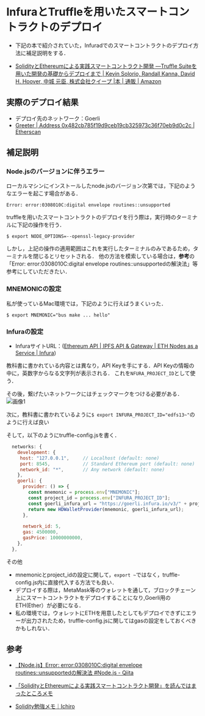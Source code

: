 # InfuraとTruffleを用いたスマートコントラクトのデプロイ
- 下記の本で紹介されていた，Infuradでのスマートコントラクトのデプロイ方法に補足説明をする．

- [SolidityとEthereumによる実践スマートコントラクト開発 ―Truffle Suiteを用いた開発の基礎からデプロイまで \| Kevin Solorio, Randall Kanna, David H\. Hoover, 中城 元臣, 株式会社クイープ \|本 \| 通販 \| Amazon](https://www.amazon.co.jp/Solidity%E3%81%A8Ethereum%E3%81%AB%E3%82%88%E3%82%8B%E5%AE%9F%E8%B7%B5%E3%82%B9%E3%83%9E%E3%83%BC%E3%83%88%E3%82%B3%E3%83%B3%E3%83%88%E3%83%A9%E3%82%AF%E3%83%88%E9%96%8B%E7%99%BA-%E2%80%95Truffle-Suite%E3%82%92%E7%94%A8%E3%81%84%E3%81%9F%E9%96%8B%E7%99%BA%E3%81%AE%E5%9F%BA%E7%A4%8E%E3%81%8B%E3%82%89%E3%83%87%E3%83%97%E3%83%AD%E3%82%A4%E3%81%BE%E3%81%A7-Kevin-Solorio/dp/4873119340/ref=sr_1_5?__mk_ja_JP=%E3%82%AB%E3%82%BF%E3%82%AB%E3%83%8A&crid=1CG6G7UW26U5O&keywords=hands+on+smart+contracts&qid=1707793937&sprefix=hands+on+smart+contract%2Caps%2C287&sr=8-5)

## 実際のデプロイ結果
- デプロイ先のネットワーク：Goerli
- [Greeter \| Address 0x482cb785f19d9ceb19cb325973c36f70eb9d0c2c \| Etherscan](https://goerli.etherscan.io/address/0x482cb785f19d9ceb19cb325973c36f70eb9d0c2c#code)

## 補足説明

### Node.jsのバージョンに伴うエラー
ローカルマシンにインストールしたnode.jsのバージョン次第では，下記のようなエラーを起こす場合がある．
```
Error: error:0308010C:digital envelope routines::unsupported
```
truffleを用いたスマートコントラクトのデプロイを行う際は，実行時のターミナルに下記の操作を行う．
```
$ export NODE_OPTIONS=--openssl-legacy-provider
```

しかし，上記の操作の適用範囲はこれを実行したターミナルのみであるため，ターミナルを閉じるとリセットされる．
他の方法を模索している場合は，**参考**の「Error: error:0308010C:digital envelope routines::unsupportedの解決法」等参考にしていただきたい．

### MNEMONICの設定
私が使っているMac環境では，下記のように行えばうまくいった．
```
$ export MNEMONIC="bus make ... hello"
```

### Infuraの設定
- InfuraサイトURL：([Ethereum API \| IPFS API & Gateway \| ETH Nodes as a Service \| Infura](https://app.infura.io/))

教科書に書かれている内容とは異なり，API Keyを手にする．API Keyの情報の中に，英数字からなる文字列が表示される．
これを```NFURA_PROJECT_ID```として使う．

その後，繋げたいネットワークにはチェックマークをつける必要がある．
![画像1](https://github.com/TikTakSick/deploy-contracts-on-testnet-Goerli-with-Infura/assets/117717470/48f70e2a-53c3-4ef2-ac80-f0e73a6345e4)

次に，教科書に書かれているように```$ export INFURA_PROJECT_ID="edfs13~"```のように行えば良い

そして，以下のようにtruffle-config.jsを書く．


```js
  networks: {
    development: {
     host: "127.0.0.1",     // Localhost (default: none)
     port: 8545,            // Standard Ethereum port (default: none)
     network_id: "*",       // Any network (default: none)
    },
    goerli: {
      provider: () => { 
        const mnemonic = process.env["MNEMONIC"];
        const project_id = process.env["INFURA_PROJECT_ID"];
        const goerli_infura_url = "https://goerli.infura.io/v3/" + project_id;
        return new HDWalletProvider(mnemonic, goerli_infura_url);
      },
      
      network_id: 5, 
      gas: 4500000,
      gasPrice: 10000000000,
    },
  },
```

その他
- mnemonicとproject_idの設定に関して，```export ~```ではなく，truffle-config.js内に直接代入する方法でも良い．
- デプロイする際は，MetaMask等のウォレットを通して，ブロックチェーン上にスマートコントラクトをデプロイすることになり,Goerli用のETH(Ether）が必要になる．
- 私の環境では，ウォレットにETHを用意したとしてもデプロイできずにエラーが出力されたため，truffle-config.jsに関してはgasの設定をしておくべきかもしれない．


## 参考
- [【Node\.js】Error: error:0308010C:digital envelope routines::unsupportedの解決法 \#Node\.js \- Qiita](https://qiita.com/kokogento/items/f5b176d05c621223670b)

- [「SolidityとEthereumによる実践スマートコントラクト開発」を読んではまったところメモ](https://zenn.dev/kuromoka/scraps/a8cf68d4ec033e)

- [Solidity勉強メモ｜Ichiro](https://note.com/ichirotech/n/nbfab4f80be3c)
